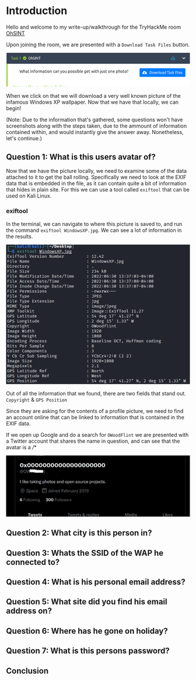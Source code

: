 # Introduction

Hello and welcome to my write-up/walkthrough for the TryHackMe room [OhSINT](https://tryhackme.com/room/ohsint)

Upon joining the room, we are presented with a `Download Task Files` button. 

![task](images/task.png)

When we click on that we will download a very well known picture of the infamous Windows XP wallpaper. Now that we have that locally, we can begin!

(Note: Due to the information that's gathered, some questions won't have screenshots along with the steps taken, due to the ammount of information contained within, and would instantly give the answer away. Nonetheless, let's continue.)


## Question 1: What is this users avatar of?

Now that we have the picture locally, we need to examine some of the data attached to it to get the ball rolling. Specifically we need to look at the EXIF data that is embedded in the file, as it can contain quite a bit of information that hides in plain site. For this we can use a tool called `exiftool` that can be used on Kali Linux. 

### exiftool

In the terminal, we can navigate to where this picture is saved to, and run the command `exiftool WindowsXP.jpg`. We can see a lot of information in the results.

![exif](images/exif.png)

Out of all the information that we found, there are two fields that stand out. `Copyright` & `GPS Position`

Since they are asking for the contents of a profile picture, we need to find an account online that can be linked to information that is contained in the EXIF data. 

If we open up Google and do a search for `OWoodFlint` we are presented with a Twitter account that shares the name in question, and can see that the avatar is a */**

![twitter](images/twitter.png)
## Question 2: What city is this person in?

## Question 3: Whats the SSID of the WAP he connected to?

## Question 4: What is his personal email address?

## Question 5: What site did you find his email address on?

## Question 6: Where has he gone on holiday?

## Question 7: What is this persons password?


## Conclusion